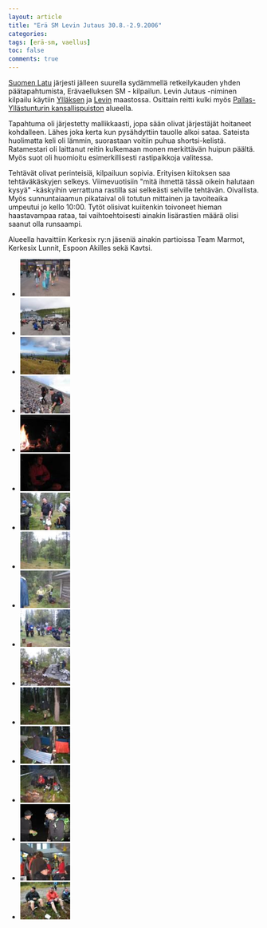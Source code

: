 ```yaml
---
layout: article
title: "Erä SM Levin Jutaus 30.8.-2.9.2006"
categories:
tags: [erä-sm, vaellus]
toc: false
comments: true
---
```


[Suomen Latu](http://www.suomenlatu.fi/) järjesti jälleen suurella
sydämmellä retkeilykauden yhden päätapahtumista, Erävaelluksen SM -
kilpailun. Levin Jutaus -niminen kilpailu
käytiin [Ylläksen](http://www.yllas.fi/) ja [Levin](http://www.levi.fi/)
maastossa. Osittain reitti kulki myös [Pallas-Yllästunturin
kansallispuiston](http://www.luontoon.fi/pallas-yllastunturi) alueella.

Tapahtuma oli järjestetty mallikkaasti, jopa sään olivat järjestäjät
hoitaneet kohdalleen. Lähes joka kerta kun pysähdyttiin tauolle alkoi
sataa. Sateista huolimatta keli oli lämmin, suorastaan voitiin puhua
shortsi-kelistä. Ratamestari oli laittanut reitin kulkemaan monen
merkittävän huipun päältä. Myös suot oli huomioitu esimerkillisesti
rastipaikkoja valitessa.

Tehtävät olivat perinteisiä, kilpailuun sopivia. Erityisen kiitoksen saa
tehtäväkäskyjen selkeys. Viimevuotisiin "mitä ihmettä tässä oikein
halutaan kysyä" -käskyihin verrattuna rastilla sai selkeästi selville
tehtävän. Oivallista. Myös sunnuntaiaamun pikataival oli totutun
mittainen ja tavoiteaika umpeutui jo kello 10:00. Tytöt olisivat
kuiitenkin toivoneet hieman haastavampaa rataa, tai vaihtoehtoisesti
ainakin lisärastien määrä olisi saanut olla runsaampi.

Alueella havaittiin Kerkesix ry:n jäseniä ainakin partioissa Team
Marmot, Kerkesix Lunnit, Espoon Akilles sekä Kavtsi.

<div class="th-grid image-gallery" markdown="1">

- [![](/images/era-sm-2006/Thumbnails/vaelluserasm2006_01b.jpg)](/images/era-sm-2006/vaelluserasm2006_01b.jpg)
- [![](/images/era-sm-2006/Thumbnails/vaelluserasm2006_02b.jpg)](/images/era-sm-2006/vaelluserasm2006_02b.jpg)
- [![](/images/era-sm-2006/Thumbnails/vaelluserasm2006_03b.jpg)](/images/era-sm-2006/vaelluserasm2006_03b.jpg)
- [![](/images/era-sm-2006/Thumbnails/vaelluserasm2006_04b.jpg)](/images/era-sm-2006/vaelluserasm2006_04b.jpg)
- [![](/images/era-sm-2006/Thumbnails/vaelluserasm2006_05b.jpg)](/images/era-sm-2006/vaelluserasm2006_05b.jpg)
- [![](/images/era-sm-2006/Thumbnails/vaelluserasm2006_06b.jpg)](/images/era-sm-2006/vaelluserasm2006_06b.jpg)
- [![](/images/era-sm-2006/Thumbnails/vaelluserasm2006_07b.jpg)](/images/era-sm-2006/vaelluserasm2006_07b.jpg)
- [![](/images/era-sm-2006/Thumbnails/vaelluserasm2006_08b.jpg)](/images/era-sm-2006/vaelluserasm2006_08b.jpg)
- [![](/images/era-sm-2006/Thumbnails/vaelluserasm2006_09b.jpg)](/images/era-sm-2006/vaelluserasm2006_09b.jpg)
- [![](/images/era-sm-2006/Thumbnails/vaelluserasm2006_10b.jpg)](/images/era-sm-2006/vaelluserasm2006_10b.jpg)
- [![](/images/era-sm-2006/Thumbnails/vaelluserasm2006_11b.jpg)](/images/era-sm-2006/vaelluserasm2006_11b.jpg)
- [![](/images/era-sm-2006/Thumbnails/vaelluserasm2006_12b.jpg)](/images/era-sm-2006/vaelluserasm2006_12b.jpg)
- [![](/images/era-sm-2006/Thumbnails/vaelluserasm2006_13b.jpg)](/images/era-sm-2006/vaelluserasm2006_13b.jpg)
- [![](/images/era-sm-2006/Thumbnails/vaelluserasm2006_14b.jpg)](/images/era-sm-2006/vaelluserasm2006_14b.jpg)
- [![](/images/era-sm-2006/Thumbnails/vaelluserasm2006_15b.jpg)](/images/era-sm-2006/vaelluserasm2006_15b.jpg)
- [![](/images/era-sm-2006/Thumbnails/vaelluserasm2006_16b.jpg)](/images/era-sm-2006/vaelluserasm2006_16b.jpg)
- [![](/images/era-sm-2006/Thumbnails/vaelluserasm2006_17b.jpg)](/images/era-sm-2006/vaelluserasm2006_17b.jpg)

</div>
